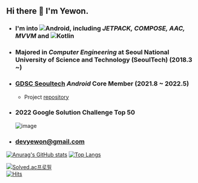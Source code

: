 
## Hi there 👋 I'm **Yewon**. <br>

- ### I'm into ![Android](https://img.shields.io/badge/Android-3DDC84?style=for-the-badge&logo=android&logoColor=white), including _**JETPACK**, **COMPOSE**, **AAC**, **MVVM**_ and ![Kotlin](https://img.shields.io/badge/kotlin-%230095D5.svg?style=for-the-badge&logo=kotlin&logoColor=white)

- ### Majored in _Computer Engineering_ at Seoul National University of Science and Technology (SeoulTech) (2018.3 ~)

- ### [GDSC Seoultech](https://gdsc-seoultech.github.io/) _**Android**_ Core Member (2021.8 ~ 2022.5)
  - Project [repository](https://github.com/gdsc-seoultech/CheggPrep_Clone) 

- ### 2022 Google Solution Challenge Top 50
    ![image](https://user-images.githubusercontent.com/50735594/174081329-4863a754-f8e2-4360-b680-aa558f7c3704.png)


- ### devyewon@gmail.com


[![Anurag's GitHub stats](https://github-readme-stats.vercel.app/api?username=comye1&theme=buefy)](https://github.com/anuraghazra/github-readme-stats) [![Top Langs](https://github-readme-stats.vercel.app/api/top-langs/?username=comye1)](https://github.com/anuraghazra/github-readme-stats)

[![Solved.ac프로필](http://mazassumnida.wtf/api/v2/generate_badge?boj=comye1)](https://solved.ac/comye1)  
[![Hits](https://hits.seeyoufarm.com/api/count/incr/badge.svg?url=https%3A%2F%2Fgithub.com%2Fcomye1%2Fhit-counter&count_bg=%23ECB0FA&title_bg=%23555555&icon=&icon_color=%23E7E7E7&title=hits&edge_flat=false)](https://hits.seeyoufarm.com)
